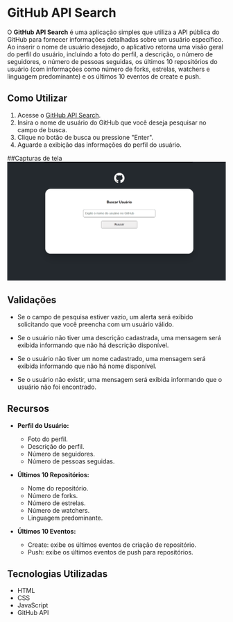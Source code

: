 # GitHub API Search

O **GitHub API Search** é uma aplicação simples que utiliza a API pública do GitHub para fornecer informações detalhadas sobre um usuário específico. Ao inserir o nome de usuário desejado, o aplicativo retorna uma visão geral do perfil do usuário, incluindo a foto do perfil, a descrição, o número de seguidores, o número de pessoas seguidas, os últimos 10 repositórios do usuário (com informações como número de forks, estrelas, watchers e linguagem predominante) e os últimos 10 eventos de create e push.

## Como Utilizar

1. Acesse o [GitHub API Search](https://ygor-ccarvalho.github.io/GitHub-API/).
2. Insira o nome de usuário do GitHub que você deseja pesquisar no campo de busca.
3. Clique no botão de busca ou pressione "Enter".
4. Aguarde a exibição das informações do perfil do usuário.

##Capturas de tela
<img src="https://raw.githubusercontent.com/ygor-ccarvalho/GitHub-API/2044e851d524b1f41434fed89e08fc44f1c2e604/src/images/git-api.gif">

## Validações

- Se o campo de pesquisa estiver vazio, um alerta será exibido solicitando que você preencha com um usuário válido.

- Se o usuário não tiver uma descrição cadastrada, uma mensagem será exibida informando que não há descrição disponível.

- Se o usuário não tiver um nome cadastrado, uma mensagem será exibida informando que não há nome disponível.

- Se o usuário não existir, uma mensagem será exibida informando que o usuário não foi encontrado.

## Recursos

- **Perfil do Usuário:**
  - Foto do perfil.
  - Descrição do perfil.
  - Número de seguidores.
  - Número de pessoas seguidas.

- **Últimos 10 Repositórios:**
  - Nome do repositório.
  - Número de forks.
  - Número de estrelas.
  - Número de watchers.
  - Linguagem predominante.

- **Últimos 10 Eventos:**
  - Create: exibe os últimos eventos de criação de repositório.
  - Push: exibe os últimos eventos de push para repositórios.

## Tecnologias Utilizadas

- HTML
- CSS
- JavaScript
- GitHub API
